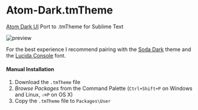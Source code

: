 Atom-Dark.tmTheme
=================

[Atom Dark UI](https://github.com/atom/atom-dark-ui) Port to .tmTheme for Sublime Text

![preview](https://raw.githubusercontent.com/jasontruluck/Atom-Dark.tmTheme/master/preview.gif)

For the best experience I recommend pairing with the [Soda Dark](https://github.com/buymeasoda/soda-theme) theme and the [Lucida Console](http://www.ffonts.net/Lucida-Console.font) font.

#### Manual Installation

1. Download the `.tmTheme` file
2. *Browse Packages* from the Command Palette (`Ctrl+Shift+P` on Windows and Linux, `⇧⌘P` on OS X)
3. Copy the `.tmTheme` file to `Packages\User`
